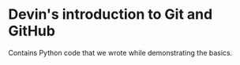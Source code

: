# Devin's introduction to Git and GitHub

Contains Python code that we wrote while demonstrating the basics.